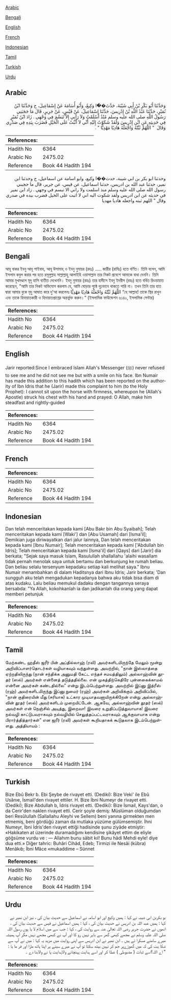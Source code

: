 [Arabic](#arabic)

[Bengali](#bengali)

[English](#english)

[French](#french)

[Indonesian](#indonesian)

[Tamil](#tamil)

[Turkish](#turkish)

[Urdu](#urdu)

## Arabic


<div dir="rtl" lang="ar" style={{fontSize:'larger',backgroundColor:'#f8f9fa',padding:20}}>
وَحَدَّثَنَا أَبُو بَكْرِ بْنُ أَبِي شَيْبَةَ، حَدَّثَ��َا وَكِيعٌ، وَأَبُو أُسَامَةَ عَنْ إِسْمَاعِيلَ، ح وَحَدَّثَنَا ابْنُ نُمَيْرٍ، حَدَّثَنَا عَبْدُ اللَّهِ بْنُ إِدْرِيسَ، حَدَّثَنَا إِسْمَاعِيلُ، عَنْ قَيْسٍ، عَنْ جَرِيرٍ، قَالَ مَا حَجَبَنِي رَسُولُ اللَّهِ صلى الله عليه وسلم مُنْذُ أَسْلَمْتُ وَلاَ رَآنِي إِلاَّ تَبَسَّمَ فِي وَجْهِي ‏.‏ زَادَ ابْنُ نُمَيْرٍ فِي حَدِيثِهِ عَنِ ابْنِ إِدْرِيسَ وَلَقَدْ شَكَوْتُ إِلَيْهِ أَنِّي لاَ أَثْبُتُ عَلَى الْخَيْلِ فَضَرَبَ بِيَدِهِ فِي صَدْرِي وَقَالَ ‏ "‏ اللَّهُمَّ ثَبِّتْهُ وَاجْعَلْهُ هَادِيًا مَهْدِيًّا ‏"‏ ‏.‏
</div>
<div style={{backgroundColor:'#f8f9fa',padding:20, marginBottom: 10}}><table> <thead> <tr> <th>References:</th> <th></th> </tr> </thead> <tbody><tr><td>Hadith No</td><td>6364</td></tr><tr><td>Arabic No</td><td>2475.02</td></tr><tr><td>Reference</td><td>Book 44 Hadith 194</td></tr></tbody></table></div>


<div dir="rtl" lang="ar" style={{fontSize:'larger',backgroundColor:'#f8f9fa',padding:20}}>
وحدثنا ابو بكر بن ابي شيبة، حدث��ا وكيع، وابو اسامة عن اسماعيل، ح وحدثنا ابن نمير، حدثنا عبد الله بن ادريس، حدثنا اسماعيل، عن قيس، عن جرير، قال ما حجبني رسول الله صلى الله عليه وسلم منذ اسلمت ولا راني الا تبسم في وجهي . زاد ابن نمير في حديثه عن ابن ادريس ولقد شكوت اليه اني لا اثبت على الخيل فضرب بيده في صدري وقال " اللهم ثبته واجعله هاديا مهديا
</div>
<div style={{backgroundColor:'#f8f9fa',padding:20, marginBottom: 10}}><table> <thead> <tr> <th>References:</th> <th></th> </tr> </thead> <tbody><tr><td>Hadith No</td><td>6364</td></tr><tr><td>Arabic No</td><td>2475.02</td></tr><tr><td>Reference</td><td>Book 44 Hadith 194</td></tr></tbody></table></div>

## Bengali


<div dir="ltr" lang="bn" style={{fontSize:'larger',backgroundColor:'#f8f9fa',padding:20}}>
আবূ বাকর ইবনু আবূ শাইবাহ, আবূ উসামাহ্ ও ইবনু নুমায়র (রহঃ) ..... জারীর (রাযিঃ) হতে বর্ণিত। তিনি বলেন, আমি ইসলাম কবুল করার পর হতে রসূলুল্লাহ সাল্লাল্লাহু আলাইহি ওয়াসাল্লাম তার নিকট প্রবেশে আমাকে বাধা দেননি। তিনি আমার মুখমণ্ডলে মৃদু হাসি ব্যতীত দেখেননি। ইবনু নুমায়র (রহঃ) তার হাদীসে ইবনু ইদরীস (রহঃ) হতে বর্ধিত রিওয়ায়াত করেছেন, "আমি তার নিকট অভিযোগ করলাম যে, আমি ঘোড়ার পৃষ্ঠে দৃঢ়ভাবে থাকতে পারি না। তখন তিনি তার হাত দ্বারা আমার বুকে মৃদু আঘাত করে দু'আ করলেনঃ اللَّهُمَّ ثَبِّتْهُ وَاجْعَلْهُ هَادِيًا مَهْدِيًّا “হে আল্লাহ! তাকে স্থির রাখুন এবং তাকে হিদায়াতকারী ও হিদায়াতপ্রাপ্তের অন্তর্ভুক্ত করুন।” (ইসলামিক ফাউন্ডেশন ৬১৪০, ইসলামিক সেন্টার)
</div>
<div style={{backgroundColor:'#f8f9fa',padding:20, marginBottom: 10}}><table> <thead> <tr> <th>References:</th> <th></th> </tr> </thead> <tbody><tr><td>Hadith No</td><td>6364</td></tr><tr><td>Arabic No</td><td>2475.02</td></tr><tr><td>Reference</td><td>Book 44 Hadith 194</td></tr></tbody></table></div>

## English


<div dir="ltr" lang="en" style={{fontSize:'larger',backgroundColor:'#f8f9fa',padding:20}}>
Jarir reported:Since I embraced Islam Allah's Messenger (ﷺ) never refused to see me and he did not see me but with a smile on his face. Ibn Numair has made this addition to this hadith which has been reported on the authority of Ibn Idris that he (Jarir) made this complaint to him (to the Holy Prophet): I cannot sit upon the horse with firmness, whereupon he (Allah's Apostle) struck his chest with his hand and prayed: O Allah, make him steadfast and rightly-guided
</div>
<div style={{backgroundColor:'#f8f9fa',padding:20, marginBottom: 10}}><table> <thead> <tr> <th>References:</th> <th></th> </tr> </thead> <tbody><tr><td>Hadith No</td><td>6364</td></tr><tr><td>Arabic No</td><td>2475.02</td></tr><tr><td>Reference</td><td>Book 44 Hadith 194</td></tr></tbody></table></div>

## French


<div dir="ltr" lang="fr" style={{fontSize:'larger',backgroundColor:'#f8f9fa',padding:20}}>

</div>
<div style={{backgroundColor:'#f8f9fa',padding:20, marginBottom: 10}}><table> <thead> <tr> <th>References:</th> <th></th> </tr> </thead> <tbody><tr><td>Hadith No</td><td>6364</td></tr><tr><td>Arabic No</td><td>2475.02</td></tr><tr><td>Reference</td><td>Book 44 Hadith 194</td></tr></tbody></table></div>

## Indonesian


<div dir="ltr" lang="id" style={{fontSize:'larger',backgroundColor:'#f8f9fa',padding:20}}>
Dan telah menceritakan kepada kami [Abu Bakr bin Abu Syaibah]; Telah menceritakan kepada kami [Waki'] dan [Abu Usamah] dari [Isma'il]; Demikian juga diriwayatkan dari jalur lainnya, Dan telah menceritakan kepada kami [Ibnu Numair]; Telah menceritakan kepada kami ['Abdullah bin Idris]; Telah menceritakan kepada kami [Isma'il] dari [Qays] dari [Jarir] dia berkata; "Sejak saya masuk Islam, Rasulullah shallallahu 'alaihi wasallam tidak pernah menolak saya untuk bertamu dan berkunjung ke rumah beliau. Dan beliau selalu tersenyum kepadaku setiap kali melihat saya." Ibnu Numair menambahkan di dalam Haditsnya dari Ibnu Idris; Jarir berkata; 'Dan sungguh aku telah mengadukan kepadanya bahwa aku tidak bisa diam di atas kudaku. Lalu beliau memukul dadaku dengan tangannya seraya bersabda: "Ya Allah, kokohkanlah ia dan jadikanlah dia orang yang dapat memberi petunjuk
</div>
<div style={{backgroundColor:'#f8f9fa',padding:20, marginBottom: 10}}><table> <thead> <tr> <th>References:</th> <th></th> </tr> </thead> <tbody><tr><td>Hadith No</td><td>6364</td></tr><tr><td>Arabic No</td><td>2475.02</td></tr><tr><td>Reference</td><td>Book 44 Hadith 194</td></tr></tbody></table></div>

## Tamil


<div dir="ltr" lang="ta" style={{fontSize:'larger',backgroundColor:'#f8f9fa',padding:20}}>
மேற்கண்ட ஹதீஸ் ஜரீர் பின் அப்தில்லாஹ் (ரலி) அவர்களிடமிருந்தே மேலும் மூன்று அறிவிப்பாளர்தொடர்கள் வழியாகவும் வந்துள்ளது. அவற்றில், "நான் இஸ்லாத்தை ஏற்றதிலிருந்து (நான் சந்திக்க அனுமதி கேட்ட எந்தச் சமயத்திலும்) அல்லாஹ்வின் தூதர் (ஸல்) அவர்கள் என்னைத் தடுத்ததில்லை. என் முகத்திற்கெதிரே புன்னகைக்காமல் என்னை அவர்கள் கண்டதில்லை" என்று இடம்பெற்றுள்ளது. அவற்றில் இப்னு இத்ரீஸ் (ரஹ்) அவர்களிடமிருந்து இப்னு நுமைர் (ரஹ்) அவர்கள் அறிவிக்கும் அறிவிப்பில், "நான் குதிரையின் மீது (சரியாக) உட்கார முடியாதவனாயிருக்கிறேன் என்று அல்லாஹ்வின் தூதர் (ஸல்) அவர்களிடம் முறையிட்டேன். ஆகவே, அல்லாஹ்வின் தூதர் (ஸல்) அவர்கள் என் நெஞ்சில் அடித்து, இறைவா! இவரை உறுதிப்படுத்துவாயாக! இவரை நல்வழி காட்டுபவராகவும் நல்வழியில் செலுத்தப்பட்டவராகவும் ஆக்குவாயாக என்று பிரார்த்தித்தார்கள்" என ஜரீர் (ரலி) அவர்கள் கூறியதாகக் கூடுதலாக இடம்பெற்றுள்ளது. அத்தியாயம் :
</div>
<div style={{backgroundColor:'#f8f9fa',padding:20, marginBottom: 10}}><table> <thead> <tr> <th>References:</th> <th></th> </tr> </thead> <tbody><tr><td>Hadith No</td><td>6364</td></tr><tr><td>Arabic No</td><td>2475.02</td></tr><tr><td>Reference</td><td>Book 44 Hadith 194</td></tr></tbody></table></div>

## Turkish


<div dir="ltr" lang="tr" style={{fontSize:'larger',backgroundColor:'#f8f9fa',padding:20}}>
Bize Ebû Bekr b. Ebi Şeybe de rivayet etti. (Dediki): Bize Veki' ile Ebû Usânıe, İsmail'den rivayet ettiler. H. Bize İbni Numeyr de rivayet etti. (Dediki); Bize Abdullah b, İdris rivayet etti. (Dediki): Bize İsmail, Kays'dan, o da Cerir'den naklen rivayet etti. Cerir şoyle demiş: Müslüman olduğumdan beri Resûlullah (Sallallahu Aleyhi ve Sellem) beni yanına girmekten men etmemiş, beni gördüğü zaman da mutlaka yüzüme gülümsemiştir. İhni Numeyr, İbni İdris'den rivayet ettiği hadisinde şunu ziyâde et­miştir: «Hakikaten at üzerinde duramadığımı kendisine şikâyet ettim de eliyle göğsüme vurdu ve : — Allahım bunu sâbit kıl! Bunu hâdi Mehdi eyle! diye dua etti.» Diğer tahric: Buhâri Cihâd, Edeb; Tirmizi ile Nesâi (kübra) Menâkıb; İbni Mâce «mukaddime – Sünnet
</div>
<div style={{backgroundColor:'#f8f9fa',padding:20, marginBottom: 10}}><table> <thead> <tr> <th>References:</th> <th></th> </tr> </thead> <tbody><tr><td>Hadith No</td><td>6364</td></tr><tr><td>Arabic No</td><td>2475.02</td></tr><tr><td>Reference</td><td>Book 44 Hadith 194</td></tr></tbody></table></div>

## Urdu


<div dir="rtl" lang="ur" style={{fontSize:'larger',backgroundColor:'#f8f9fa',padding:20}}>
بو بکربن ابی شیبہ نے کہا : ہمیں وکیع اور ابو اسامہ نے اسماعیل سے حدیث بیان کی ، نیز ابن نمیر نے کہا : ہمیں عبد اللہ بن ادریس نے حدیث بیان کی ، کہا : ہمیں اسماعیل نے قیس سے حدیث بیان کی ، انھوں نے حضرت جریر رضی اللہ تعالیٰ عنہ سے روایت کی ، کہا : جب سے میں اسلام لا یا ہوں رسول اللہ صلی اللہ علیہ وسلم نے مجھے کبھی گھر سے باہر نہیں رو کا اور آپ نے کبھی مجھے نہیں مگر آپ ہمیشہ میرے سامنے مسکرا ئے ہیں ۔ ابن نمیر نے ابن ادریس سے اپنی روایت میں مزید یہ کہا : میں نے آپ سے شکا یت کی کہ میں گھوڑےپر جم کر نہیں بیٹھ سکتا تو آپ نے میرے سینے پر اپنا ہاتھ مارا اور فر ما یا : " اے اللہ!اسے ثبات ( مضبوطی ) عطا کر اور اسے ہدایت پہنچانے والاہدایت پا نے والابنا دے ۔
</div>
<div style={{backgroundColor:'#f8f9fa',padding:20, marginBottom: 10}}><table> <thead> <tr> <th>References:</th> <th></th> </tr> </thead> <tbody><tr><td>Hadith No</td><td>6364</td></tr><tr><td>Arabic No</td><td>2475.02</td></tr><tr><td>Reference</td><td>Book 44 Hadith 194</td></tr></tbody></table></div>